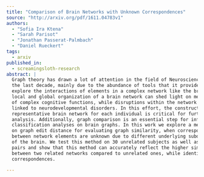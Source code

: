 ```yaml
---
title: "Comparison of Brain Networks with Unknown Correspondences"
source: "http://arxiv.org/pdf/1611.04783v1"
authors:
  - "Sofia Ira Ktena"
  - "Sarah Parisot"
  - "Jonathan Passerat-Palmbach"
  - "Daniel Rueckert"
tags:
  - arxiv
published_in:
  - screamingsloth-research
abstract: |
  Graph theory has drawn a lot of attention in the field of Neuroscience during
  the last decade, mainly due to the abundance of tools that it provides to
  explore the interactions of elements in a complex network like the brain. The
  local and global organization of a brain network can shed light on mechanisms
  of complex cognitive functions, while disruptions within the network can be
  linked to neurodevelopmental disorders. In this effort, the construction of a
  representative brain network for each individual is critical for further
  analysis. Additionally, graph comparison is an essential step for inference and
  classification analyses on brain graphs. In this work we explore a method based
  on graph edit distance for evaluating graph similarity, when correspondences
  between network elements are unknown due to different underlying subdivisions
  of the brain. We test this method on 30 unrelated subjects as well as 40 twin
  pairs and show that this method can accurately reflect the higher similarity
  between two related networks compared to unrelated ones, while identifying node
  correspondences.
  
---
```

